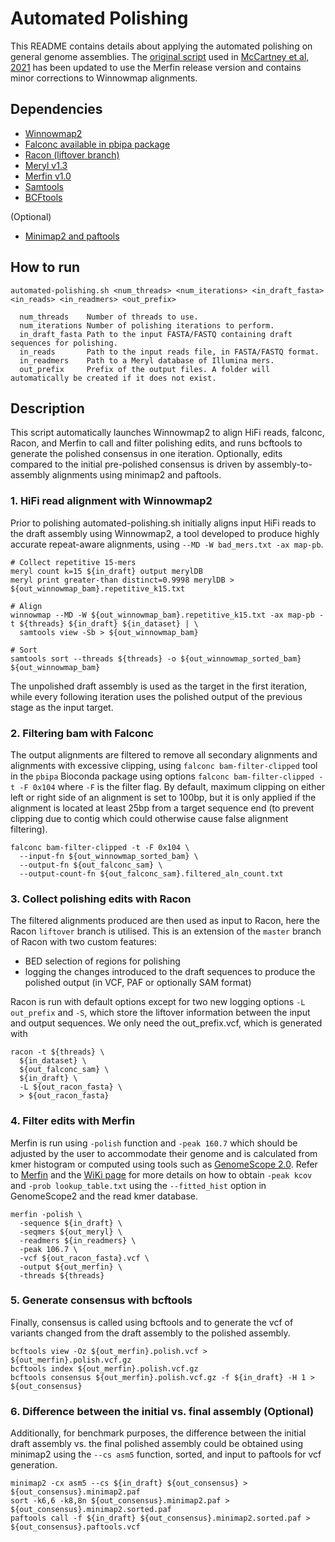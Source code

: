 # Automated Polishing

This README contains details about applying the automated polishing on general genome assemblies.
The [original script](https://github.com/arangrhie/T2T-Polish/blob/master/automated_polishing/automated-polishing-legacy.sh) used 
in [McCartney et al, 2021](https://doi.org/10.1101/2021.07.02.450803) has been updated to use the Merfin release version and contains minor corrections to
Winnowmap alignments.

## Dependencies 
* [Winnowmap2](https://github.com/marbl/Winnowmap)
* [Falconc available in pbipa package](https://github.com/bio-nim/pb-falconc/releases)
* [Racon (liftover branch)](https://github.com/isovic/racon/tree/liftover)
* [Meryl v1.3](https://github.com/marbl/meryl)
* [Merfin v1.0](https://github.com/arangrhie/merfin)
* [Samtools](https://github.com/samtools/samtools)
* [BCFtools](https://github.com/samtools/bcftools)

(Optional)
* [Minimap2 and paftools](https://github.com/lh3/minimap2)

## How to run
```
automated-polishing.sh <num_threads> <num_iterations> <in_draft_fasta> <in_reads> <in_readmers> <out_prefix>

  num_threads    Number of threads to use.
  num_iterations Number of polishing iterations to perform.
  in_draft_fasta Path to the input FASTA/FASTQ containing draft sequences for polishing.
  in_reads       Path to the input reads file, in FASTA/FASTQ format.
  in_readmers    Path to a Meryl database of Illumina mers.
  out_prefix     Prefix of the output files. A folder will automatically be created if it does not exist.
```

## Description

This script automatically launches Winnowmap2 to align HiFi reads, falconc, Racon, and Merfin to call and filter polishing edits,
and runs bcftools to generate the polished consensus in one iteration.
Optionally, edits compared to the initial pre-polished consensus is driven by assembly-to-assembly alignments using minimap2 and paftools.

### 1. HiFi read alignment with Winnowmap2

Prior to polishing automated-polishing.sh initially aligns input HiFi reads to the draft assembly using Winnowmap2,
a tool developed to produce highly accurate repeat-aware alignments, using `--MD -W bad_mers.txt -ax map-pb`.

```
# Collect repetitive 15-mers
meryl count k=15 ${in_draft} output merylDB
meryl print greater-than distinct=0.9998 merylDB > ${out_winnowmap_bam}.repetitive_k15.txt

# Align
winnowmap --MD -W ${out_winnowmap_bam}.repetitive_k15.txt -ax map-pb -t ${threads} ${in_draft} ${in_dataset} | \
  samtools view -Sb > ${out_winnowmap_bam}

# Sort
samtools sort --threads ${threads} -o ${out_winnowmap_sorted_bam} ${out_winnowmap_bam}
```

The unpolished draft assembly is used as the target in the first iteration, while every following iteration uses the polished output of the previous stage
as the input target.

### 2. Filtering bam with Falconc

The output alignments are filtered to remove all secondary alignments and alignments with excessive clipping,
using `falconc bam-filter-clipped` tool in the `pbipa` Bioconda package using options `falconc bam-filter-clipped -t -F 0x104`
where `-F` is the filter flag. By default, maximum clipping on either left or right side of an alignment is set to 100bp,
but it is only applied if the alignment is located at least 25bp from a target sequence end
(to prevent clipping due to contig which could otherwise cause false alignment filtering).

```
falconc bam-filter-clipped -t -F 0x104 \
  --input-fn ${out_winnowmap_sorted_bam} \
  --output-fn ${out_falconc_sam} \
  --output-count-fn ${out_falconc_sam}.filtered_aln_count.txt
```

### 3. Collect polishing edits with Racon

The filtered alignments produced are then used as input to Racon, here the Racon `liftover` branch is utilised.
This is an extension of the `master` branch of Racon with two custom features:
* BED selection of regions for polishing 
* logging the changes introduced to the draft sequences to produce the polished output (in VCF, PAF or optionally SAM format)

Racon is run with default options except for two new logging options `-L out_prefix` and `-S`,
which store the liftover information between the input and output sequences.
We only need the out_prefix.vcf, which is generated with

```
racon -t ${threads} \
  ${in_dataset} \
  ${out_falconc_sam} \
  ${in_draft} \
  -L ${out_racon_fasta} \
  > ${out_racon_fasta}
```

### 4. Filter edits with Merfin

Merfin is run using `-polish` function and `-peak 160.7` which should be adjusted by the user to accommodate their genome
and is calculated from kmer histogram or computed using tools such as [GenomeScope 2.0](https://github.com/tbenavi1/genomescope2.0).
Refer to [Merfin](https://github.com/arangrhie/merfin) and the [WiKi page](https://github.com/arangrhie/merfin/wiki/Best-practices-for-Merfin)
for more details on how to obtain `-peak kcov` and `-prob lookup_table.txt` using the `--fitted_hist` option in GenomeScope2 and the read kmer database.

```
merfin -polish \
  -sequence ${in_draft} \
  -seqmers ${out_meryl} \
  -readmers ${in_readmers} \
  -peak 106.7 \
  -vcf ${out_racon_fasta}.vcf \
  -output ${out_merfin} \
  -threads ${threads}
```

### 5. Generate consensus with bcftools

Finally, consensus is called using bcftools and to generate the vcf of variants changed from the draft assembly to the polished assembly.
```
bcftools view -Oz ${out_merfin}.polish.vcf > ${out_merfin}.polish.vcf.gz
bcftools index ${out_merfin}.polish.vcf.gz
bcftools consensus ${out_merfin}.polish.vcf.gz -f ${in_draft} -H 1 > ${out_consensus}
```

### 6. Difference between the initial vs. final assembly (Optional)
Additionally, for benchmark purposes, the difference between the initial draft assembly vs. the final polished assembly could be obtained
using minimap2 using the `--cs asm5` function, sorted, and input to paftools for vcf generation.

```
minimap2 -cx asm5 --cs ${in_draft} ${out_consensus} > ${out_consensus}.minimap2.paf
sort -k6,6 -k8,8n ${out_consensus}.minimap2.paf > ${out_consensus}.minimap2.sorted.paf
paftools call -f ${in_draft} ${out_consensus}.minimap2.sorted.paf > ${out_consensus}.paftools.vcf
```

